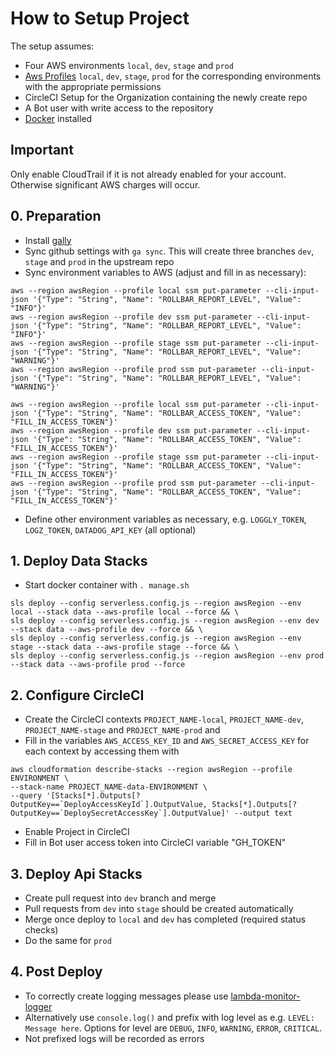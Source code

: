 # How to Setup Project

The setup assumes:

- Four AWS environments `local`, `dev`, `stage` and `prod`
- [Aws Profiles](https://docs.aws.amazon.com/cli/latest/userguide/cli-configure-profiles.html) `local`, `dev`, `stage`, `prod` for the corresponding environments with the appropriate permissions
- CircleCI Setup for the Organization containing the newly create repo
- A Bot user with write access to the repository
- [Docker](https://www.docker.com/) installed

## Important

Only enable CloudTrail if it is not already enabled for your account. Otherwise significant AWS charges will occur.

## 0. Preparation

- Install [gally](https://www.npmjs.com/package/gally)
- Sync github settings with `ga sync`. This will create three branches `dev`, `stage` and `prod` in the upstream repo
- Sync environment variables to AWS (adjust and fill in as necessary):

```shell script
aws --region awsRegion --profile local ssm put-parameter --cli-input-json '{"Type": "String", "Name": "ROLLBAR_REPORT_LEVEL", "Value": "INFO"}'
aws --region awsRegion --profile dev ssm put-parameter --cli-input-json '{"Type": "String", "Name": "ROLLBAR_REPORT_LEVEL", "Value": "INFO"}'
aws --region awsRegion --profile stage ssm put-parameter --cli-input-json '{"Type": "String", "Name": "ROLLBAR_REPORT_LEVEL", "Value": "WARNING"}'
aws --region awsRegion --profile prod ssm put-parameter --cli-input-json '{"Type": "String", "Name": "ROLLBAR_REPORT_LEVEL", "Value": "WARNING"}'

aws --region awsRegion --profile local ssm put-parameter --cli-input-json '{"Type": "String", "Name": "ROLLBAR_ACCESS_TOKEN", "Value": "FILL_IN_ACCESS_TOKEN"}'
aws --region awsRegion --profile dev ssm put-parameter --cli-input-json '{"Type": "String", "Name": "ROLLBAR_ACCESS_TOKEN", "Value": "FILL_IN_ACCESS_TOKEN"}'
aws --region awsRegion --profile stage ssm put-parameter --cli-input-json '{"Type": "String", "Name": "ROLLBAR_ACCESS_TOKEN", "Value": "FILL_IN_ACCESS_TOKEN"}'
aws --region awsRegion --profile prod ssm put-parameter --cli-input-json '{"Type": "String", "Name": "ROLLBAR_ACCESS_TOKEN", "Value": "FILL_IN_ACCESS_TOKEN"}'
```

- Define other environment variables as necessary, e.g. `LOGGLY_TOKEN`, `LOGZ_TOKEN`, `DATADOG_API_KEY` (all optional)

## 1. Deploy Data Stacks

- Start docker container with `. manage.sh`

```shell script
sls deploy --config serverless.config.js --region awsRegion --env local --stack data --aws-profile local --force && \
sls deploy --config serverless.config.js --region awsRegion --env dev --stack data --aws-profile dev --force && \
sls deploy --config serverless.config.js --region awsRegion --env stage --stack data --aws-profile stage --force && \
sls deploy --config serverless.config.js --region awsRegion --env prod --stack data --aws-profile prod --force
```

## 2. Configure CircleCI

- Create the CircleCI contexts `PROJECT_NAME-local`, `PROJECT_NAME-dev`, `PROJECT_NAME-stage` and `PROJECT_NAME-prod` and
- Fill in the variables `AWS_ACCESS_KEY_ID` and `AWS_SECRET_ACCESS_KEY` for each context by accessing them with

```shell script
aws cloudformation describe-stacks --region awsRegion --profile ENVIRONMENT \
--stack-name PROJECT_NAME-data-ENVIRONMENT \
--query '[Stacks[*].Outputs[?OutputKey==`DeployAccessKeyId`].OutputValue, Stacks[*].Outputs[?OutputKey==`DeploySecretAccessKey`].OutputValue]' --output text
```

- Enable Project in CircleCI
- Fill in Bot user access token into CircleCI variable "GH_TOKEN"

## 3. Deploy Api Stacks

- Create pull request into `dev` branch and merge
- Pull requests from `dev` into `stage` should be created automatically
- Merge once deploy to `local` and `dev` has completed (required status checks)
- Do the same for `prod`

## 4. Post Deploy

- To correctly create logging messages please use [lambda-monitor-logger](https://github.com/blackflux/lambda-monitor-logger)
- Alternatively use `console.log()` and prefix with log level as e.g. `LEVEL: Message here`. Options for level are `DEBUG`, `INFO`, `WARNING`, `ERROR`, `CRITICAL`.
- Not prefixed logs will be recorded as errors
